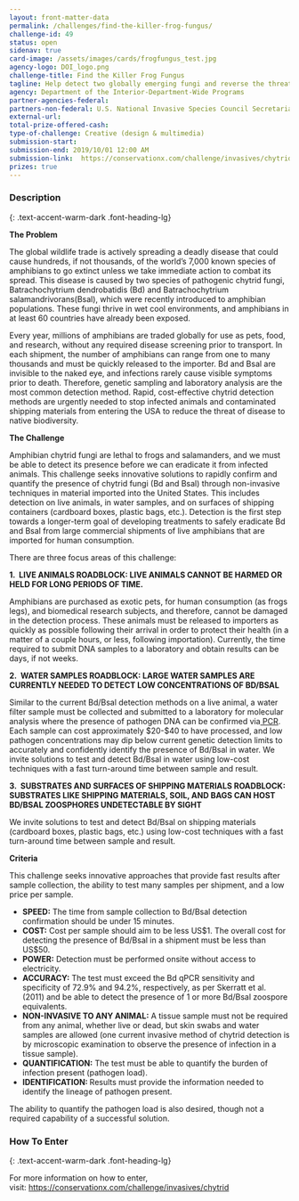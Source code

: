 ```yaml
---
layout: front-matter-data
permalink: /challenges/find-the-killer-frog-fungus/
challenge-id: 49
status: open
sidenav: true
card-image: /assets/images/cards/frogfungus_test.jpg
agency-logo: DOI_logo.png
challenge-title: Find the Killer Frog Fungus
tagline: Help detect two globally emerging fungi and reverse the threat of global amphibian declines and extinction
agency: Department of the Interior-Department-Wide Programs
partner-agencies-federal: 
partners-non-federal: U.S. National Invasive Species Council Secretariate, Conservation X Labs
external-url:
total-prize-offered-cash: 
type-of-challenge: Creative (design & multimedia)
submission-start: 
submission-end: 2019/10/01 12:00 AM
submission-link:  https://conservationx.com/challenge/invasives/chytrid
prizes: true
---
```




<!-- Description start -->
### Description
{: .text-accent-warm-dark .font-heading-lg}
<p><strong>The Problem</strong></p>
<p>The global wildlife trade is actively spreading a deadly disease that could cause hundreds, if not thousands, of the world&rsquo;s 7,000 known species of amphibians to go extinct unless we take immediate action to combat its spread. This disease is caused by two species of pathogenic chytrid fungi, Batrachochytrium dendrobatidis (Bd) and Batrachochytrium salamandrivorans(Bsal), which were recently introduced to amphibian populations. These fungi thrive in wet cool environments, and amphibians in at least 60 countries have already been exposed.</p>
<p>Every year, millions of amphibians are traded globally for use as pets, food, and research, without any required disease screening prior to transport. In each shipment, the number of amphibians can range from one to many thousands and must be quickly released to the importer. Bd and Bsal are invisible to the naked eye, and infections rarely cause visible symptoms prior to death. Therefore, genetic sampling and laboratory analysis are the most common detection method. Rapid, cost-effective chytrid detection methods are urgently needed to stop infected animals and contaminated shipping materials from entering the USA to reduce the threat of disease to native biodiversity.</p>
<p><strong>The Challenge</strong></p>
<p>Amphibian chytrid fungi are lethal to frogs and salamanders, and we must be able to detect its presence before we can eradicate it from infected animals. This challenge seeks innovative solutions to rapidly confirm and quantify the presence of chytrid fungi (Bd and Bsal) through non-invasive techniques in material imported into the United States. This includes detection on live animals, in water samples, and on surfaces of shipping containers (cardboard boxes, plastic bags, etc.). Detection is the first step towards a longer-term goal of developing treatments to safely eradicate Bd and Bsal from large commercial shipments of live amphibians that are imported for human consumption.</p>
<p>There are three focus areas of this challenge:</p>
<p><strong>1.&nbsp; LIVE ANIMALS ROADBLOCK: LIVE ANIMALS CANNOT BE HARMED OR HELD FOR LONG PERIODS OF TIME.</strong></p>
<p>Amphibians are purchased as exotic pets, for human consumption (as frogs legs), and biomedical research subjects, and therefore, cannot be damaged in the detection process. These animals must be released to importers as quickly as possible following their arrival in order to protect their health (in a matter of a couple hours, or less, following importation). Currently, the time required to submit DNA samples to a laboratory and obtain results can be days, if not weeks.</p>
<p><strong>2.&nbsp; WATER SAMPLES ROADBLOCK: LARGE WATER SAMPLES ARE CURRENTLY NEEDED TO DETECT LOW CONCENTRATIONS OF BD/BSAL</strong></p>
<p>Similar to the current Bd/Bsal detection methods on a live animal, a water filter sample must be collected and submitted to a laboratory for molecular analysis where the presence of pathogen DNA can be confirmed via<a href="https://en.wikipedia.org/wiki/Polymerase_chain_reaction">&nbsp;PCR</a>. Each sample can cost approximately $20-$40 to have processed, and low pathogen concentrations may dip below current genetic detection limits to accurately and confidently identify the presence of Bd/Bsal in water. We invite solutions to test and detect Bd/Bsal in water using low-cost techniques with a fast turn-around time between sample and result.</p>
<p><strong>3.&nbsp; SUBSTRATES AND SURFACES OF SHIPPING MATERIALS ROADBLOCK: SUBSTRATES LIKE SHIPPING MATERIALS, SOIL, AND BAGS CAN HOST BD/BSAL ZOOSPHORES UNDETECTABLE BY SIGHT</strong></p>
<p>We invite solutions to test and detect Bd/Bsal on shipping materials (cardboard boxes, plastic bags, etc.) using low-cost techniques with a fast turn-around time between sample and result.</p>
<p><strong>Criteria</strong></p>
<p>This challenge seeks innovative approaches that provide fast results after sample collection, the ability to test many samples per shipment, and a low price per sample.</p>
<ul>
<li><strong>SPEED:</strong>&nbsp;The time from sample collection to Bd/Bsal detection confirmation should be under 15 minutes.</li>
<li><strong>COST:</strong>&nbsp;Cost per sample should aim to be less US$1. The overall cost for detecting the presence of Bd/Bsal in a shipment must be less than US$50.</li>
<li><strong>POWER:</strong>&nbsp;Detection must be performed onsite without access to electricity.</li>
<li><strong>ACCURACY:</strong>&nbsp;The test must exceed the Bd qPCR sensitivity and specificity of 72.9% and 94.2%, respectively, as per Skerratt et al. (2011) and be able to detect the presence of 1 or more Bd/Bsal zoospore equivalents.</li>
<li><strong>NON-INVASIVE TO ANY ANIMAL:</strong>&nbsp;A tissue sample must not be required from any animal, whether live or dead, but skin swabs and water samples are allowed (one current invasive method of chytrid detection is by microscopic examination to observe the presence of infection in a tissue sample).</li>
<li><strong>QUANTIFICATION:</strong>&nbsp;The test must be able to quantify the burden of infection present (pathogen load).</li>
<li><strong>IDENTIFICATION:&nbsp;</strong>Results must provide the information needed to identify the lineage of pathogen present.</li>
</ul>
<p>The ability to quantify the pathogen load is also desired, though not a required capability of a successful solution.</p>


<!--  How To Enter start -->
### How To Enter
{: .text-accent-warm-dark .font-heading-lg}
<p>For more information on how to enter, visit:&nbsp;<a href="https://conservationx.com/challenge/invasives/chytrid">https://conservationx.com/challenge/invasives/chytrid</a></p>
